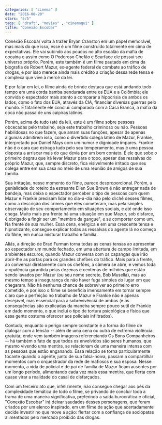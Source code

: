 ```yaml
---
categories: [ "cinema" ]
date: "2016-08-20"
stars: "5/5"
tags: [ "draft", "movies" , "cinemaqui" ]
title: "Conexão Escobar"
---
```

Conexão Escobar volta a trazer Bryan Cranston em um papel memorável, mas mais do que isso, esse é um filme construído totalmente em cima de expectativas. Ele vai subindo aos poucos no alto escalão da máfia de cocaína e assim como O Poderoso Chefão e Scarface ele possui seu universo próprio. Porém, este também é um filme pautado em cima da biografia de Robert Mazur, ex-agente federal de combate ao tráfico de drogas, e por isso merece ainda mais crédito a criação dessa rede tensa e complexa que vive à mercê da lei.

E por falar em lei, o filme ainda de brinde destaca que está andando todo tempo em uma corda bamba pendurada entre os EUA e a Colômbia; ele convida o espectador mais atento a comparar a hipocrisia de ambos os lados, como o fato dos EUA, através da CIA, financiar diversas guerras pelo mundo. E fatalmente ele conclui: comparado com a Casa Branca, a máfia da coca não passa de uns caipiras latinos.

Porém, acima de tudo (até da lei), este é um filme sobre pessoas obcecadas pelo trabalho, seja este trabalho criminoso ou não. Pessoas habilidosas no que fazem, que amam suas funções, apesar de apenas algumas admitirem isso, como o divertido colega latino de Mazur, Frankie, interpretado por Daniel Mays com um humor e dignidade ímpares. Frankie não é o cara que estraga tudo pelo seu temperamento, mas é uma pessoa disposta a arriscar mais do que devia por um bom contato. É ele que sobe o primeiro degrau que irá levar Mazur para o topo, apesar das ressalvas do próprio Mazur, que, sempre discreto, fica visivelmente irritado que seu colega entre em sua casa no meio de uma reunião de amigos de sua família.

Sua irritação, nesse momento do filme, parece desproporcional. Porém, a genialidade do roteiro da estreante Ellen Sue Brown é não entregar nada de bandeja, mas deixa o espectador perceber o tipo de pessoas com quem Mazur e Frankie precisam lidar no dia-a-dia não pelo clichê desses filmes, como a descrição dos crimes que eles cometeram, mas pela simples observação de seu comportamento em situações sociais, e até onde isso chega. Muito mais pra frente há uma situação em que Mazur, sob disfarce, é obrigado a fingir ser um "membro da gangue", e se comportar como um. Na frente de sua mulher. Essa cena, enérgica e em uma crescente tensa e hipnotizante, consegue explicar todas as ressalvas do agente lá no começo do filme, em nunca misturar trabalho e família.

Aliás, a direção de Brad Furman torna todas as cenas tensas ao apresentar ao espectador um mundo fechado, em uma abertura de campo limitada, em ambientes escuros, quando Mazur conversa com os capangas que irão abrir-lhe as portas para os grandes chefões do tráfico. Mais para a frente, ao conversar diretamente com os chefões, a câmera se abre, e vemos toda a opulência garantida pelas dezenas e centenas de milhões que estão sendo lavados por Mazur (ou seu nome secreto, Bob Musella), mas ao mesmo tempo a insegurança de não haver fuga simples do lugar em que chegaram. Não há nenhuma chance de sobreviver ao primeiro erro cometido, e por isso o filme se beneficia imensamente em tornar sempre claro que a perfeição no trabalho de Mazur e Frankie não é apenas desejável, mas essencial para a sobrevivência de ambos (e as consequências são explicadas da maneira sempre pouco sutil de Frankie em dado momento, o que inclui o tipo de tortura psicológica e física que essa gente costuma oferecer aos policiais infiltrados).

Contudo, enquanto o perigo sempre constante é a forma do filme de dialogar com a tensão -- além de uma cena ou outra de extrema violência gratuita, onde vem também imagens referenciando Os Bons Companheiros -- há também o fato de que todos os envolvidos são seres humanos, que mesmo vivendo uma mentira, se relacionam de uma maneira intensa com as pessoas que estão enganando. Essa relação se torna particularmente tocante quando o agente, junto de sua falsa-noiva, passam a compartilhar momentos com o orquestrador da rede de mafiosos e sua esposa. Nesse momento, a vida de policial e de pai de família de Mazur ficam ausentes por um longo período, alimentando cada vez mais essa mentira, que flerta com quase virar a realidade do casal de disfarçados.

Com um terceiro ato que, infelizmente, não consegue chegar aos pés da complexidade temática de todo o filme, se privando de concluir toda a trama de uma maneira significativa, preferindo a saída burocrática e oficial, "Conexão Escobar" irá deixar saudades desses personagens, que foram criados por um elenco inspirado, em um filme de ação que acertadamente decide investir no que move a ação: flertar com a confiança de sociopatas alimentados pelo mercado proibido das drogas.
